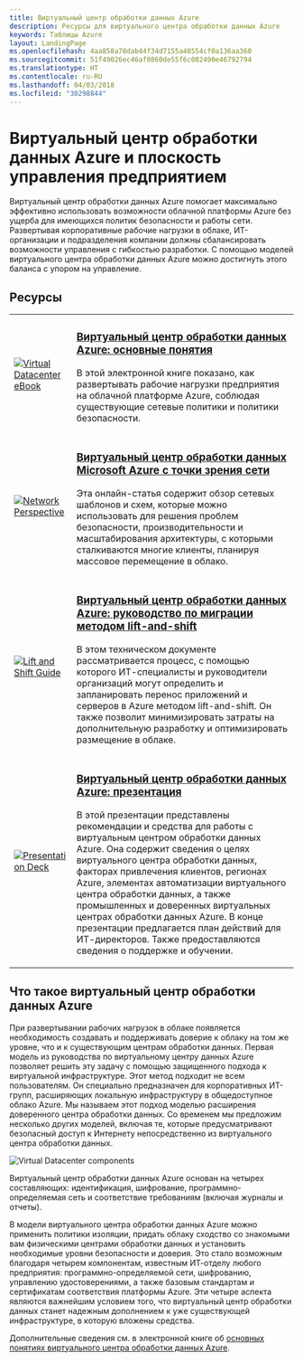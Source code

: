 ```yaml
---
title: Виртуальный центр обработки данных Azure
description: Ресурсы для виртуального центра обработки данных Azure
keywords: Таблицы Azure
layout: LandingPage
ms.openlocfilehash: 4aa858a78dab44f34d7155a40554cf0a136aa360
ms.sourcegitcommit: 51f49026ec46af0860de55f6c082490e46792794
ms.translationtype: HT
ms.contentlocale: ru-RU
ms.lasthandoff: 04/03/2018
ms.locfileid: "30298844"
---
```

# <a name="azure-virtual-datacenter-and-the-enterprise-control-plane"></a>Виртуальный центр обработки данных Azure и плоскость управления предприятием

Виртуальный центр обработки данных Azure помогает максимально эффективно использовать возможности облачной платформы Azure без ущерба для имеющихся политик безопасности и работы сети. Развертывая корпоративные рабочие нагрузки в облаке, ИТ-организации и подразделения компании должны сбалансировать возможности управления с гибкостью разработки. С помощью моделей виртуального центра обработки данных Azure можно достигнуть этого баланса с упором на управление.
 
## <a name="resources"></a>Ресурсы
<table>
<tr>
    <td style="width: 64px; vertical-align: middle;"><a href="http://aka.ms/VDC/Concepts"><img src="../_images/virtual-datacenter.svg" alt="Virtual Datacenter eBook" /></a></td>
    <td>
        <h3><a href="http://aka.ms/VDC/Concepts">Виртуальный центр обработки данных Azure: основные понятия</a></h3>
        <p>В этой электронной книге показано, как развертывать рабочие нагрузки предприятия на облачной платформе Azure, соблюдая существующие сетевые политики и политики безопасности.</p>
    </td>
</tr>
<tr>
    <td style="width: 64px; vertical-align: middle;"><a href="/azure/networking/networking-virtual-datacenter"><img src="./images/vdc-network.png" alt="Network Perspective" /></a></td>
    <td>
        <h3><a href="https://docs.microsoft.com/en-us/azure/networking/networking-virtual-datacenter">Виртуальный центр обработки данных Microsoft Azure с точки зрения сети</a></h3>
        <p>Эта онлайн-статья содержит обзор сетевых шаблонов и схем, которые можно использовать для решения проблем безопасности, производительности и масштабирования архитектуры, с которыми сталкиваются многие клиенты, планируя массовое перемещение в облако.</p>
    </td>
</tr>
<tr>
    <td style="width: 64px; vertical-align: middle;"><a href="http://aka.ms/VDC/Lift"><img src="./images/vdc-lift-and-shift.png" alt="Lift and Shift Guide" /></a></td>
    <td>
        <h3><a href="http://aka.ms/VDC/Lift">Виртуальный центр обработки данных Azure: руководство по миграции методом lift-and-shift</a></h3>
        <p>В этом техническом документе рассматривается процесс, с помощью которого ИТ-специалисты и руководители организаций могут определить и запланировать перенос приложений и серверов в Azure методом lift-and-shift. Он также позволит минимизировать затраты на дополнительную разработку и оптимизировать размещение в облаке.</p>
    </td>
</tr>
<tr>
    <td style="width: 64px; vertical-align: middle;"><a href="http://aka.ms/VDC/Deck"><img src="./images/vdc-deck.png" alt="Presentation Deck" /></a></td>
    <td>
        <h3><a href="http://aka.ms/VDC/Deck">Виртуальный центр обработки данных Azure: презентация</a></h3>
        <p>В этой презентации представлены рекомендации и средства для работы с виртуальным центром обработки данных Azure. Она содержит сведения о целях виртуального центра обработки данных, факторах привлечения клиентов, регионах Azure, элементах автоматизации виртуального центра обработки данных, а также промышленных и доверенных виртуальных центрах обработки данных Azure. В конце презентации предлагается план действий для ИТ-директоров. Также предоставляются сведения о поддержке и обучении.</p>
    </td>
</tr>
</table>

## <a name="what-is-the-azure-virtual-datacenter"></a>Что такое виртуальный центр обработки данных Azure

При развертывании рабочих нагрузок в облаке появляется необходимость создавать и поддерживать доверие к облаку на том же уровне, что и к существующим центрам обработки данных. Первая модель из руководства по виртуальному центру данных Azure позволяет решить эту задачу с помощью защищенного подхода к виртуальной инфраструктуре. Этот метод подходит не всем пользователям. Он специально предназначен для корпоративных ИТ-групп, расширяющих локальную инфраструктуру в общедоступное облако Azure. Мы называем этот подход моделью расширения доверенного центра обработки данных. Со временем мы предложим несколько других моделей, включая те, которые предусматривают безопасный доступ к Интернету непосредственно из виртуального центра обработки данных.

<img src="./images/vdc-components.svg" alt="Virtual Datacenter components" style="max-width:700px;"/>

Виртуальный центр обработки данных Azure основан на четырех составляющих: идентификация, шифрование, программно-определяемая сеть и соответствие требованиям (включая журналы и отчеты).

В модели виртуального центра обработки данных Azure можно применить политики изоляции, придать облаку сходство со знакомыми вам физическими центрами обработки данных и установить необходимые уровни безопасности и доверия. Это стало возможным благодаря четырем компонентам, известным ИТ-отделу любого предприятия: программно-определяемой сети, шифрованию, управлению удостоверениями, а также базовым стандартам и сертификатам соответствия платформы Azure. Эти четыре аспекта являются важнейшим условием того, что виртуальный центр обработки данных станет надежным дополнением к уже существующей инфраструктуре, в которую вложены средства.


Дополнительные сведения см. в электронной книге об <a href="http://aka.ms/VDC/eBook">основных понятиях виртуального центра обработки данных Azure</a>.
